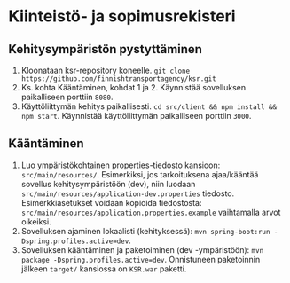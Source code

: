 # Kiinteistö- ja sopimusrekisteri

## Kehitysympäristön pystyttäminen
1. Kloonataan ksr-repository koneelle. `git clone https://github.com/finnishtransportagency/ksr.git`
2. Ks. kohta Kääntäminen, kohdat 1 ja 2. Käynnistää sovelluksen paikalliseen porttiin `8080`.
3. Käyttöliittymän kehitys paikallisesti. `cd src/client && npm install && npm start`. Käynnistää käyttöliittymän paikalliseen porttiin `3000`.

## Kääntäminen
1. Luo ympäristökohtainen properties-tiedosto kansioon: `src/main/resources/`. Esimerkiksi, jos tarkoituksena ajaa/kääntää sovellus kehitysympäristöön (dev), niin luodaan `src/main/resources/application-dev.properties` tiedosto. Esimerkkiasetukset voidaan kopioida tiedostosta: `src/main/resources/application.properties.example` vaihtamalla arvot oikeiksi.
2. Sovelluksen ajaminen lokaalisti (kehityksessä): `mvn spring-boot:run -Dspring.profiles.active=dev`.
3. Sovelluksen kääntäminen ja paketoiminen (dev -ympäristöön): `mvn package -Dspring.profiles.active=dev`. Onnistuneen paketoinnin jälkeen `target/` kansiossa on `KSR.war` paketti.